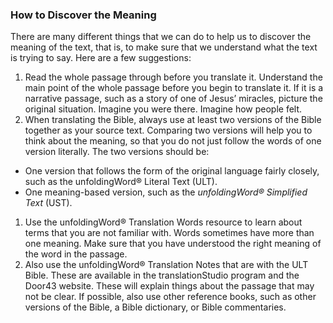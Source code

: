 
### How to Discover the Meaning

There are many different things that we can do to help us to discover the meaning of the text, that is, to make sure that we understand what the text is trying to say. Here are a few suggestions:

1. Read the whole passage through before you translate it. Understand the main point of the whole passage before you begin to translate it. If it is a narrative passage, such as a story of one of Jesus’ miracles, picture the original situation. Imagine you were there. Imagine how people felt.
1. When translating the Bible, always use at least two versions of the Bible together as your source text. Comparing two versions will help you to think about the meaning, so that you do not just follow the words of one version literally. The two versions should be:

  * One version that follows the form of the original language fairly closely, such as the unfoldingWord® Literal Text (ULT).
  * One meaning-based version, such as the *unfoldingWord® Simplified Text* (UST).

1. Use the unfoldingWord® Translation Words resource to learn about terms that you are not familiar with. Words sometimes have more than one meaning. Make sure that you have understood the right meaning of the word in the passage.
1. Also use the unfoldingWord® Translation Notes that are with the ULT Bible. These are available in the translationStudio program and the Door43 website. These will explain things about the passage that may not be clear. If possible, also use other reference books, such as other versions of the Bible, a Bible dictionary, or Bible commentaries.

